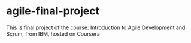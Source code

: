 # agile-final-project
This is final project of the course: Introduction to Agile Development and Scrum, from IBM, hosted on Coursera
